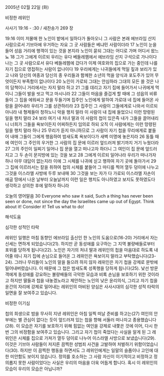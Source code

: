 2005년 02월 22일 (화)

비정한 레위인



사사기 19:16 - :30 / 새찬송가 269 장


19:16 이미 저물매 한 노인이 밭에서 일하다가 돌아오니 그 사람은 본래 에브라임 산지 사람으로서 기브아에 우거하는 자요 그 곳 사람들은 베냐민 사람이더라 17 노인이 눈을 들어 성읍 거리에 행객이 있는 것을 본지라 노인이 묻되 그대는 어디로 가며 어디서 왔느뇨 18 그가 그에게 이르되 우리는 유다 베들레헴에서 에브라임 산지 구석으로 가나이다 나는 그 곳 사람으로서 유다 베들레헴에 갔다가 이제 여호와의 집으로 가는 중인데 나를 자기 집으로 영접하는 사람이 없나이다 19 우리에게는 나귀들에게 먹일 짚과 보리가 있고 나와 당신의 여종과 당신의 종 우리들과 함께한 소년의 먹을 양식과 포도주가 있어 무엇이든지 부족함이 없나이다 20 노인이 가로되 그대는 안심하라 그대의 모든 쓸 것은 나의 담책이니 거리에서는 자지 말라 하고 21 그를 데리고 자기 집에 들어가서 나귀에게 먹이니 그들이 발을 씻고 먹고 마시니라 22 그들이 마음을 즐겁게 할 때에 그 성읍의 비류들이 그 집을 에워싸고 문을 두들기며 집주인 노인에게 말하여 가로대 네 집에 들어온 사람을 끌어내라 우리가 그를 상관하리라 23 집주인 그 사람이 그들에게로 나와서 이르되 아니라 내 형제들아 청하노니 악을 행치 말라 이 사람이 내 집에 들었으니 이런 망령된 일을 행치 말라 24 보라 여기 내 처녀 딸과 이 사람의 첩이 있은즉 내가 그들을 끌어내리니 너희가 그들을 욕보이든지 어찌하든지 임의로 하되 오직 이 사람에게는 이런 망령된 일을 행치 말라 하나 25 무리가 듣지 아니하므로 그 사람이 자기 첩을 무리에게로 붙들어 내매 그들이 그에게 행음하여 밤새도록 욕보이다가 새벽 미명에 놓은지라 26 동틀 때에 여인이 그 주인의 우거한 그 사람의 집 문에 이르러 엎드러져 밝기까지 거기 누웠더라 27 그의 주인이 일찌기 일어나 집 문을 열고 떠나고자 하더니 그 여인이 집 문에 엎드러지고 그 두 손이 문지방에 있는 것을 보고 28 그에게 이르되 일어나라 우리가 떠나가자 하나 아무 대답이 없는지라 이에 그 시체를 나귀에 싣고 행하여 자기 곳에 돌아가서 29 그 집에 이르러서는 칼을 취하여 첩의 시체를 붙들어 그 마디를 찍어 열두 덩이에 나누고 그것을 이스라엘 사방에 두루 보내매 30 그것을 보는 자가 다 가로되 이스라엘 자손이 애굽 땅에서 나온 날부터 오늘날까지 이런 일은 행치도 아니하였고 보지도 못하였도다 생각하고 상의한 후에 말하자 하니라

오늘의 영어말씀
30 Everyone who saw it said, Such a thing has never been seen or done, not since the day the Israelites came up out of Egypt. Think about it! Consider it! Tell us what to do!

해석도움





심각한 성적인 타락

레위인 일행은 마침 동향인 에브라임 출신인 한 노인의 도움으로(16-20) 거리에서 자는 신세는 면하게 되었습니다(21). 하지만 곧 동성애를 요구하는 그 지역 불량배들로부터 포위를 당하게 됩니다(22). 노인은 자기의 처녀 딸과 레위인의 첩을 마음대로 하도록 내어줄 테니 자기 집에 손님으로 들어온 그 레위인은 욕보이지 말라고 부탁했습니다(23-24). 그러나 무리들이 노인의 말을 들으려 하지 않자 레위인은 자기 첩을 강제로 문밖에 밀어내버렸습니다. 이 때문에 그 첩은 밤새도록 성폭행을 당하게 됩니다(25). 낯선 방문객에게 동성애를 강요하는 불량배들의 극악한 모습과 비록 손님을 보호하기 위한 것이라고 하지만 딸들과 첩을 내놓겠노라고 제안하는 노인의 낮은 윤리의식, 그리고 자기 첩을 윤간의 자리에 강제로 밀어내는 레위인의 마비된 양심은 사사시대의 심각한 성적 타락의 일면을 잘 보여주고 있습니다.  

비정한 이기심

첩의 희생으로 밤을 무사히 지낸 레위인은 아침 일찍 떠날 준비를 하고는(27) 여인의 안부에는 별 관심이 없다는 듯이 엎드러져 있는 첩을 향해 서둘러 떠나자고 종용했습니다(28). 이 모습은 자기를 보호하기 위해 힘없는 여인을 강제로 내쫓은 것에 이어, 다시 한 번 그의 비정함을 보여주고 있습니다. 그리고 자기 첩이 죽었다는 사실을 알게 된 그 레위인은 시체를 집으로 가져가 열두 덩이로 나누어 이스라엘 사방으로 보냈습니다(29). 이것은 기브아 사람들이 저지른 끔찍한 성범죄 사건을 고발하여 처벌하기 위함이었습니다(30). 하지만 이 끔찍한 행동을 하면서도 그 레위인에게는 일말의 슬픔이나 고인에 대한 미안함도 보이지 않습니다. 정의를 호소하는 그 사람 자신이 이기적이고 비정하고 정의롭지 못한 사람이었다는 사실은 우리의 마음을 더욱 어둡게 합니다. 혹시 이 레위인의 모습이 우리의 모습은 아닙니까?